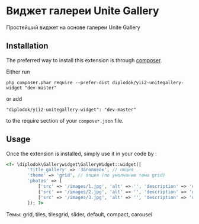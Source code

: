 Виджет галереи Unite Gallery
============================
Простейший виджет на основе галереи Unite Gallery

Installation
------------

The preferred way to install this extension is through [composer](http://getcomposer.org/download/).

Either run

```
php composer.phar require --prefer-dist diplodok/yii2-unitegallery-widget "dev-master"
```

or add

```
"diplodok/yii2-unitegallery-widget": "dev-master"
```

to the require section of your `composer.json` file.


Usage
-----

Once the extension is installed, simply use it in your code by  :

```php
<?= \diplodok\Gallerywidget\GalleryWidget::widget([
        'title_gallery' => 'Заголовок', // опция
        'theme' => 'grid', // опция (по умолчанию тема grid)
        'photos' => [
			['src' => '/images/1.jpg', 'alt' => '', 'description' => 'опция'],
			['src' => '/images/2.jpg', 'alt' => '', 'description' => 'опция'],
			['src' => '/images/3.jpg', 'alt' => '', 'description' => 'опция']
		]); ?>
```
Темы: grid, tiles, tilesgrid, slider, default, compact, carousel